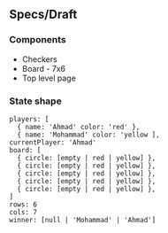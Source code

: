 ## Specs/Draft

### Components

* Checkers
* Board - 7x6 
* Top level page

### State shape

```
players: [ 
  { name: 'Ahmad' color: 'red' }, 
  { name: 'Mohammad' color: 'yellow ],
currentPlayer: 'Ahmad'
board: [ 
  { circle: [empty | red | yellow] },
  { circle: [empty | red | yellow] },
  { circle: [empty | red | yellow] },
  { circle: [empty | red | yellow] },
  { circle: [empty | red | yellow] },
]
rows: 6
cols: 7
winner: [null | 'Mohammad' | 'Ahmad']
```